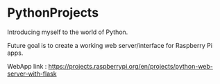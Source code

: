 # PythonProjects
Introducing myself to the world of Python.

Future goal is to create a working web server/interface for Raspberry Pi apps. 

WebApp link : https://projects.raspberrypi.org/en/projects/python-web-server-with-flask 

